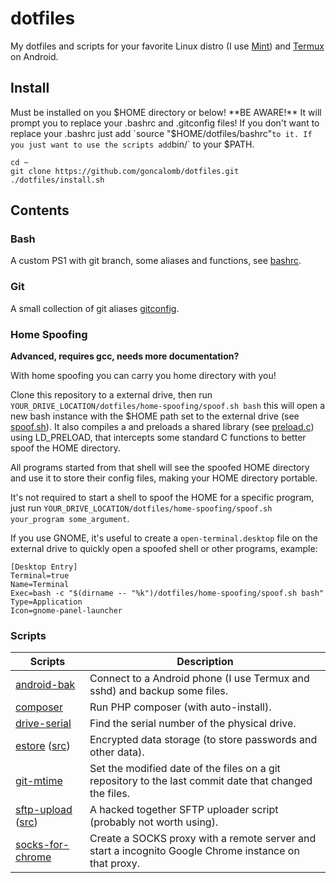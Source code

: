 # dotfiles

My dotfiles and scripts for your favorite Linux distro (I use [Mint](https://linuxmint.com/download.php)) and [Termux](https://termux.com/) on Android.

## Install

Must be installed on you $HOME directory or below! **BE AWARE!** It will prompt you to replace your .bashrc and .gitconfig files! If you don't want to replace your .bashrc just add `source "$HOME/dotfiles/bashrc"` to it. If you just want to use the scripts add `bin/` to your $PATH.

    cd ~
    git clone https://github.com/goncalomb/dotfiles.git
    ./dotfiles/install.sh

## Contents

### Bash

A custom PS1 with git branch, some aliases and functions, see [bashrc](bashrc).

### Git

A small collection of git aliases [gitconfig](gitconfig).

### Home Spoofing

**Advanced, requires gcc, needs more documentation?**

With home spoofing you can carry you home directory with you!

Clone this repository to a external drive, then run `YOUR_DRIVE_LOCATION/dotfiles/home-spoofing/spoof.sh bash` this will open a new bash instance with the $HOME path set to the external drive (see [spoof.sh](home-spoofing/spoof.sh)). It also compiles a and preloads a shared library (see [preload.c](home-spoofing/preload.c)) using LD_PRELOAD, that intercepts some standard C functions to better spoof the HOME directory.

All programs started from that shell will see the spoofed HOME directory and use it to store their config files, making your HOME directory portable.

It's not required to start a shell to spoof the HOME for a specific program, just run `YOUR_DRIVE_LOCATION/dotfiles/home-spoofing/spoof.sh your_program some_argument`.

If you use GNOME, it's useful to create a `open-terminal.desktop` file on the external drive to quickly open a spoofed shell or other programs, example:

    [Desktop Entry]
    Terminal=true
    Name=Terminal
    Exec=bash -c "$(dirname -- "%k")/dotfiles/home-spoofing/spoof.sh bash"
    Type=Application
    Icon=gnome-panel-launcher

### Scripts

Scripts | Description
--------|------------
[android-bak](bin/android-bak) | Connect to a Android phone (I use Termux and sshd) and backup some files.
[composer](bin/composer) | Run PHP composer (with auto-install).
[drive-serial](bin/drive-serial) | Find the serial number of the physical drive.
[estore](bin/estore) ([src](bin/src/estore.py)) | Encrypted data storage (to store passwords and other data).
[git-mtime](bin/git-mtime) | Set the modified date of the files on a git repository to the last commit date that changed the files.
[sftp-upload](bin/sftp-upload) ([src](bin/src/sftp-upload/sftp-upload.php)) | A hacked together SFTP uploader script (probably not worth using).
[socks-for-chrome](bin/socks-for-chrome) | Create a SOCKS proxy with a remote server and start a incognito Google Chrome instance on that proxy.
